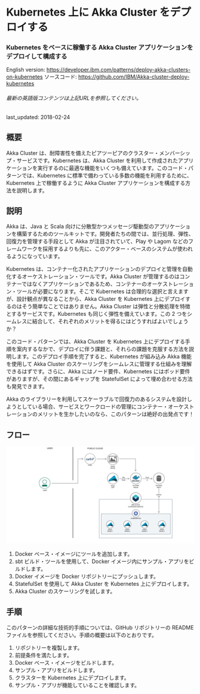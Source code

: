 # Kubernetes 上に Akka Cluster をデプロイする

### Kubernetes をベースに稼働する Akka Cluster アプリケーションをデプロイして構成する

English version: https://developer.ibm.com/patterns/deploy-akka-clusters-on-kubernetes
  ソースコード: https://github.com/IBM/Akka-cluster-deploy-kubernetes

###### 最新の英語版コンテンツは上記URLを参照してください。
last_updated: 2018-02-24

 
## 概要

Akka Cluster は、耐障害性を備えたピアツーピアのクラスター・メンバーシップ・サービスです。Kubernetes は、Akka Cluster を利用して作成されたアプリケーションを実行するのに最適な機能をいくつも備えています。このコード・パターンでは、Kubernetes に標準で備わっている多数の機能を利用するために、Kubernetes 上で稼働するように Akka Cluster アプリケーションを構成する方法を説明します。

## 説明

Akka は、Java と Scala 向けに分散型かつメッセージ駆動型のアプリケーションを構築するためのツールキットです。開発者たちの間では、並行処理、弾性、回復力を管理する手段として Akka が注目されていて、Play や Lagom などのフレームワークを採用するよりも先に、このアクター・ベースのシステムが使われるようになっています。

Kubernetes は、コンテナー化されたアプリケーションのデプロイと管理を自動化するオーケストレーション・ツールです。Akka Cluster が管理するのはコンテナーではなくアプリケーションであるため、コンテナーのオーケストレーション・ツールが必要になります。そこで Kubernetes は合理的な選択と言えますが、設計観点が異なることから、Akka Cluster を Kubernetes 上にデプロイするのはそう簡単なことではありません。Akka Cluster は弾性と分散処理を特徴とするサービスです。Kubernetes も同じく弾性を備えています。この 2 つをシームレスに結合して、それぞれのメリットを得るにはどうすればよいでしょうか？

このコード・パターンでは、Akka Cluster を Kubernetes 上にデプロイする手順を案内するなかで、デプロイに伴う課題と、それらの課題を克服する方法を説明します。このデプロイ手順を完了すると、Kubernetes が組み込み Akka 機能を使用して Akka Cluster のスケーリングをシームレスに管理する仕組みを理解できるはずです。さらに、Akka にはノード要件、Kubernetes にはポッド要件がありますが、その間にあるギャップを StatefulSet によって埋め合わせる方法も発見できます。

Akka のライブラリーを利用してスケーラブルで回復力のあるシステムを設計しようとしている場合、サービスとワークロードの管理にコンテナー・オーケストレーションのメリットを生かしたいのなら、このパターンは絶好の出発点です！

## フロー

![フロー](./images/arch-akka-kubernetes.png)

1. Docker ベース・イメージにツールを追加します。
1. sbt ビルド・ツールを使用して、Docker イメージ内にサンプル・アプリをビルドします。
1. Docker イメージを Docker リポジトリーにプッシュします。
1. StatefulSet を使用して Akka Cluster を Kubernetes 上にデプロイします。
1. Akka Cluster のスケーリングを試します。

## 手順

このパターンの詳細な技術的手順については、GitHub リポジトリーの README ファイルを参照してください。手順の概要は以下のとおりです。

1. リポジトリーを複製します。
1. 前提条件を満たします。
1. Docker ベース・イメージをビルドします。
1. サンプル・アプリをビルドします。
1. クラスターを Kubernetes 上にデプロイします。
1. サンプル・アプリが機能していることを確認します。

